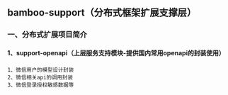 ## bamboo-support（分布式框架扩展支撑层）

### 一、分布式扩展项目简介
#### 1、support-openapi（上层服务支持模块-提供国内常用openapi的封装使用）
    1、微信用户的模型设计封装
    2、微信相关api的调用封装
    3、微信登录授权敏感数据等
